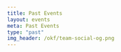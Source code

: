 ```yaml
---
title: Past Events
layout: events
meta: Past Events
type: "past"
img_header: /okf/team-social-og.png
---
```

